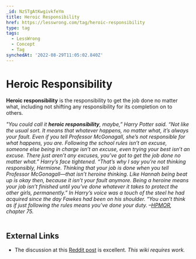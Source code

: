 ```yaml
---
_id: NzSTgAtKwgivkfeYm
title: Heroic Responsibility
href: https://lesswrong.com/tag/heroic-responsibility
type: tag
tags:
  - LessWrong
  - Concept
  - Tag
synchedAt: '2022-08-29T11:05:02.840Z'
---
```

# Heroic Responsibility

**Heroic responsibility** is the responsibility to get the job done no matter what, including not shifting any responsibility for its completion on to others.

*"You could call it **heroic responsibility**, maybe,” Harry Potter said. “Not like the usual sort. It means that whatever happens, no matter what, it’s always your fault. Even if you tell Professor McGonagall, she’s not responsible for what happens, you are. Following the school rules isn’t an excuse, someone else being in charge isn’t an excuse, even trying your best isn’t an excuse. There just aren’t any excuses, you’ve got to get the job done no matter what.” Harry’s face tightened. “That’s why I say you’re not thinking responsibly, Hermione. Thinking that your job is done when you tell Professor McGonagall—that isn’t heroine thinking. Like Hannah being beat up is okay then, because it isn’t your fault anymore. Being a heroine means your job isn’t finished until you’ve done whatever it takes to protect the other girls, permanently.” In Harry’s voice was a touch of the steel he had acquired since the day Fawkes had been on his shoulder. “You can’t think as if just following the rules means you’ve done your duty. –*[*HPMOR*](http://hpmor.com/chapter/75)*, chapter 75.*  
 

## External Links

- The discussion at this [Reddit post](http://www.reddit.com/r/HPMOR/comments/yj2kb/ethical_solipsism_chapter_75/) is excellent. *This wiki requires work.*